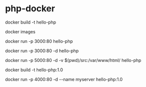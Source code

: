 # php-docker

docker build -t hello-php

docker images

docker run -p 3000:80 hello-php

docker run -p 3000:80 -d hello-php

docker run -p 5000:80 -d -v $(pwd)/src:/var/www/html/ hello-php

<!-- docker build -t hello-php:tag -->
docker build -t hello-php:1.0

docker run -p 4000:80 -d --name myserver hello-php:1.0

